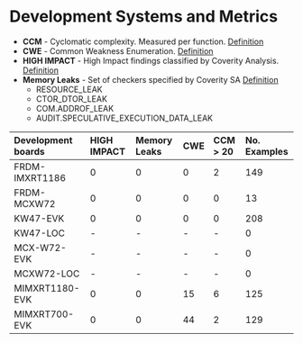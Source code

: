 # Development Systems and Metrics

- **CCM** - Cyclomatic complexity. Measured per function. [Definition](https://en.wikipedia.org/wiki/Cyclomatic_complexity)
- **CWE** - Common Weakness Enumeration. [Definition](https://en.wikipedia.org/wiki/Common_Weakness_Enumeration)
- **HIGH IMPACT** - High Impact findings classified by Coverity Analysis. [Definition](https://documentation.blackduck.com/bundle/coverity-docs/page/checker-ref/tables/coverity-checker-coverage.html)
- **Memory Leaks** - Set of checkers specified by Coverity SA [Definition](https://documentation.blackduck.com/bundle/coverity-docs/page/checker-ref/tables/coverity-checker-coverage.html)
  - RESOURCE_LEAK
  - CTOR_DTOR_LEAK
  - COM.ADDROF_LEAK
  - AUDIT.SPECULATIVE_EXECUTION_DATA_LEAK

|Development boards|HIGH IMPACT|Memory Leaks|CWE|CCM > 20|No. Examples|
|:--               |:--    |:--    |:--    |:--    |:--    |
|FRDM-IMXRT1186|0|0|0|2|149|
|FRDM-MCXW72|0|0|0|0|13|
|KW47-EVK|0|0|0|0|208|
|KW47-LOC|-|-|-|-|0|
|MCX-W72-EVK|-|-|-|-|0|
|MCXW72-LOC|-|-|-|-|0|
|MIMXRT1180-EVK|0|0|15|6|125|
|MIMXRT700-EVK|0|0|44|2|129|
